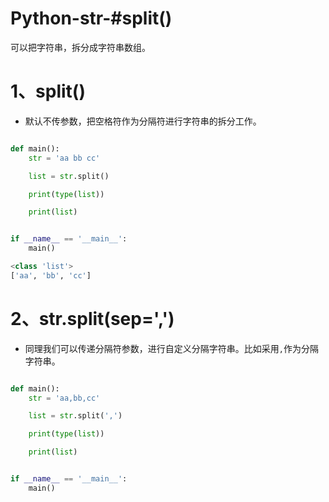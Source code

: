 # Python-str-#split()

可以把字符串，拆分成字符串数组。

# 1、split()

- 默认不传参数，把空格符作为分隔符进行字符串的拆分工作。

```python

def main():
    str = 'aa bb cc'

    list = str.split()

    print(type(list))

    print(list)


if __name__ == '__main__':
    main()

```

```python
<class 'list'>
['aa', 'bb', 'cc']
```

# 2、str.split(sep=',')

- 同理我们可以传递分隔符参数，进行自定义分隔字符串。比如采用`,`作为分隔字符串。

```python

def main():
    str = 'aa,bb,cc'

    list = str.split(',')

    print(type(list))

    print(list)


if __name__ == '__main__':
    main()

```

